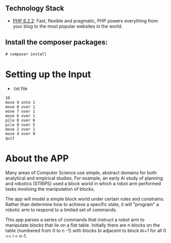 ## Technology Stack

- [PHP 8.2.2](https://php.net): Fast, flexible and pragmatic, PHP powers everything from your blog to the most popular websites in the world.

##  Install the composer packages:

```
# composer install
```

# Setting up the Input

-   .txt file

```
10
move 9 onto 1
move 8 over 1
move 7 over 1
move 6 over 1
pile 8 over 6
pile 8 over 5
move 2 over 1
move 4 over 9 
quit
```

# About the APP

Many areas of Computer Science use simple, abstract domains for both analytical and empirical studies. For example, an early Ai study of planning and robotics (STRIPS) used a block world in which a robot arm performed tasks involving the manipulation of blocks. 

The app will model a simple block world under certain rules and constrains. Rather than determine how to achieve a specific state, it will "program" a robotic arm to respond to a limited set of commands.  

This app parses a series of commands that instruct a robot arm to manipulate blocks that lie on a flat table. Initially there are n blocks on the table (numbered from 0 to n -1) with blocks bi adjacent to block bi+1 for all 0 <= i < n-1.

